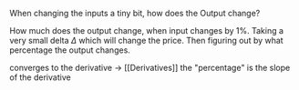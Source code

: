 When changing the inputs a tiny bit, how does the Output change?

How much does the output change, when input changes by 1%.
Taking a very small delta $\Delta$ which will change the price.
Then figuring out by what percentage the output changes.

converges to the derivative -> [[Derivatives]]
the "percentage" is the slope of the derivative